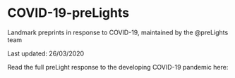 # COVID-19-preLights
Landmark preprints in response to COVID-19, maintained by the @preLights team

Last updated: 26/03/2020

Read the full preLight response to the developing COVID-19 pandemic here: 
